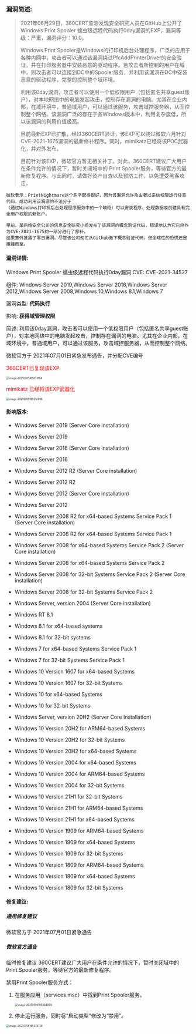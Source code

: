 ### 漏洞简述:

> 2021年06月29日，360CERT监测发现安全研究人员在GitHub上公开了Windows Print Spooler 蠕虫级远程代码执行0day漏洞的EXP，漏洞等级：严重，漏洞评分：10.0。
>
> Windows Print Spooler是Windows的打印机后台处理程序，广泛的应用于各种内网中，攻击者可以通过该漏洞绕过PfcAddPrinterDriver的安全验证，并在打印服务器中安装恶意的驱动程序。若攻击者所控制的用户在域中，则攻击者可以连接到DC中的Spooler服务，并利用该漏洞在DC中安装恶意的驱动程序，完整的控制整个域环境。
>
> 利用该0day漏洞，攻击者可以使用一个低权限用户（包括匿名共享guest账户），对本地网络中的电脑发起攻击，控制存在漏洞的电脑。尤其在企业内部，在域环境中，普通域用户，可以通过该服务，攻击域控服务器，从而控制整个网络。该漏洞广泛的存在于各Windows版本中，利用复杂度低，所以该漏洞的利用价值极高。
>
> 目前最新EXP已扩散，经过360CERT验证，该EXP可以绕过微软六月针对CVE-2021-1675漏洞的最新修补程序。同时，mimikatz已经将该POC武器化，并对外发布。
>
> 目前针对该EXP，微软官方暂无相关补丁。对此，360CERT建议广大用户在条件允许的情况下，暂时关闭域中的 Print Spooler服务，等待官方的最新修复程序。与此同时，请做好资产自查以及预防工作，以免遭受黑客攻击。

```
微软表示：PrintNightmare这个名字起得很好，因为该漏洞允许攻击者以系统权限运行任意代码，成功利用该漏洞的不法分子
（通过Windows打印机后台处理程序服务中的一个缺陷）可以安装程序、处理数据或创建具有完全用户权限的新账户。

早前，某网络安全公司的信息安全研究小组发布了该漏洞的概念验证代码，错误地认为它已经作为CVE-2021-1675的一部分进行了修补，
结果意外披露了零日漏洞。尽管该公司匆忙从Github撤下概念验证代码，但全球性的恐慌还是接踵而至。
```

#### 漏洞详情:

Windows Print Spooler 蠕虫级远程代码执行0day漏洞
CVE: CVE-2021-34527

组件: Windows Server 2019,Windows Server 2016,Windows Server 2012,Windows Server 2008,Windows 10,Windows 8.1,Windows 7

漏洞类型: **代码执行**

影响: **获得域管理权限**

简述: 利用该0day漏洞，攻击者可以使用一个低权限用户（包括匿名共享guest账户），对本地网络中的电脑发起攻击，控制存在漏洞的电脑。尤其在企业内部，在域环境中，普通域用户，可以通过该服务，攻击域控服务器，从而控制整个网络。

微软官方于 2021年07月01日紧急发布通告，并分配CVE编号

<font color=red>360CERT已复现该EXP</font>

<img src="https://cdn.jsdelivr.net/gh/mask75/imgs@master/20210705165052.png" alt="image-20210705165051164" style="zoom: 50%;" />

<font color=red>mimikatz 已经将该EXP武器化</font>

<img src="https://cdn.jsdelivr.net/gh/mask75/imgs@master/20210705165213.png" alt="image-20210705165212498" style="zoom:50%;" />

#### 影响版本:

* Windows Server 2019 (Server Core installation)

* Windows Server 2019

* Windows Server 2016 (Server Core installation)

* Windows Server 2016

* Windows Server 2012 R2 (Server Core installation)

* Windows Server 2012 R2

* Windows Server 2012 (Server Core installation)

* Windows Server 2012

* Windows Server 2008 R2 for x64-based Systems Service Pack 1 (Server Core installation)

* Windows Server 2008 R2 for x64-based Systems Service Pack 1

* Windows Server 2008 for x64-based Systems Service Pack 2 (Server Core installation)

* Windows Server 2008 for x64-based Systems Service Pack 2

* Windows Server 2008 for 32-bit Systems Service Pack 2 (Server Core installation)

* Windows Server 2008 for 32-bit Systems Service Pack 2

* Windows Server, version 2004 (Server Core installation)

* Windows RT 8.1

* Windows 8.1 for x64-based systems

* Windows 8.1 for 32-bit systems

* Windows 7 for x64-based Systems Service Pack 1

* Windows 7 for 32-bit Systems Service Pack 1

* Windows 10 Version 1607 for x64-based Systems

* Windows 10 Version 1607 for 32-bit Systems

* Windows 10 for x64-based Systems

* Windows 10 for 32-bit Systems

* Windows Server, version 20H2 (Server Core Installation)

* Windows 10 Version 20H2 for ARM64-based Systems

* Windows 10 Version 20H2 for 32-bit Systems

* Windows 10 Version 20H2 for x64-based Systems

* Windows 10 Version 2004 for x64-based Systems

* Windows 10 Version 2004 for ARM64-based Systems

* Windows 10 Version 2004 for 32-bit Systems

* Windows 10 Version 21H1 for 32-bit Systems

* Windows 10 Version 21H1 for ARM64-based Systems

* Windows 10 Version 21H1 for x64-based Systems

* Windows 10 Version 1909 for ARM64-based Systems

* Windows 10 Version 1909 for x64-based Systems

* Windows 10 Version 1909 for 32-bit Systems

* Windows 10 Version 1809 for ARM64-based Systems

* Windows 10 Version 1809 for x64-based Systems

* Windows 10 Version 1809 for 32-bit Systems

#### 修复建议:

##### 通用修复建议

微软官方于 2021年07月01日紧急通告

##### 微软官方通告

临时修复建议
360CERT建议广大用户在条件允许的情况下，暂时关闭域中的 Print Spooler服务，等待官方的最新修复程序。

禁用Print Spooler服务方式：

1. 在服务应用（services.msc）中找到Print Spooler服务。

   <img src="https://cdn.jsdelivr.net/gh/mask75/imgs@master/20210705165306.png" alt="image-20210705165304938" style="zoom:50%;" />


2. 停止运行服务，同时将“启动类型”修改为“禁用”。

<img src="https://cdn.jsdelivr.net/gh/mask75/imgs@master/20210705165333.png" alt="image-20210705165332148" style="zoom:50%;" />
